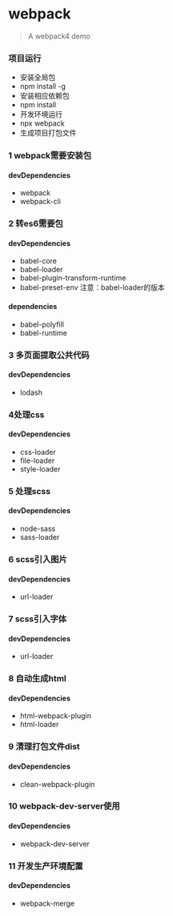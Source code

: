 # webpack
> A webpack4 demo

### 项目运行
- 安装全局包
- npm install -g 
- 安装相应依赖包
- npm install
- 开发环境运行
- npx webpack
- 生成项目打包文件

### 1 webpack需要安装包
#### devDependencies
-	webpack
-	webpack-cli

### 2 转es6需要包
#### devDependencies
-	babel-core
-	babel-loader
-	babel-plugin-transform-runtime
- babel-preset-env
注意：babel-loader的版本
#### dependencies
-  babel-polyfill
-  babel-runtime

### 3 多页面提取公共代码
#### devDependencies
-  lodash

### 4处理css
#### devDependencies
-	css-loader
-	file-loader
-	style-loader

### 5 处理scss
#### devDependencies
-	node-sass
-	sass-loader

### 6 scss引入图片
#### devDependencies
- url-loader

### 7 scss引入字体
#### devDependencies
- url-loader

### 8 自动生成html
#### devDependencies
- html-webpack-plugin
- html-loader

### 9 清理打包文件dist
#### devDependencies
- clean-webpack-plugin

### 10 webpack-dev-server使用
#### devDependencies
- webpack-dev-server

### 11 开发生产环境配置
#### devDependencies
- webpack-merge


